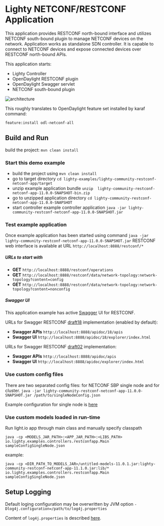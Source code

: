 # Lighty NETCONF/RESTCONF Application
This application provides RESTCONF north-bound interface and utilizes NETCONF south-bound plugin to manage NETCONF devices on the network. 
Application works as standalone SDN controller. It is capable to connect to NETCONF devices and expose connected devices over RESTCONF north-bound APIs.

This application starts:
* Lighty Controller
* OpenDaylight RESTCONF plugin
* OpenDaylight Swagger servlet
* NETCONF south-bound plugin

![architecture](docs/restconf-netconf-controller-architecture.svg)

This roughly translates to OpenDaylight feature set installed by karaf command:
```
feature:install odl-netconf-all
```

## Build and Run
build the project: ```mvn clean install```

### Start this demo example
* build the project using ```mvn clean install```
* go to target directory ```cd lighty-examples/lighty-community-restconf-netconf-app/target``` 
* unzip example application bundle ```unzip  lighty-community-restconf-netconf-app-11.0.0-SNAPSHOT-bin.zip```
* go to unzipped application directory ```cd lighty-community-restconf-netconf-app-11.0.0-SNAPSHOT```
* start controller example controller application ```java -jar lighty-community-restconf-netconf-app-11.0.0-SNAPSHOT.jar``` 

### Test example application
Once example application has been started using command ```java -jar lighty-community-restconf-netconf-app-11.0.0-SNAPSHOT.jar``` 
RESTCONF web interface is available at URL ```http://localhost:8888/restconf/*```

##### URLs to start with
* __GET__ ```http://localhost:8888/restconf/operations```
* __GET__ ```http://localhost:8888/restconf/data/network-topology:network-topology?content=config```
* __GET__ ```http://localhost:8888/restconf/data/network-topology:network-topology?content=nonconfig```

##### Swagger UI
This application example has active [Swagger](https://swagger.io/) UI for RESTCONF.

URLs for Swagger RESTCONF [draft18](https://tools.ietf.org/html/draft-ietf-netconf-restconf-18) implementation (enabled by default):
* __Swagger APIs__ ``http://localhost:8888/apidoc/18/apis`` 
* __Swagger UI__ ``http://localhost:8888/apidoc/18/explorer/index.html`` 

URLs for Swagger RESTCONF [draft02](https://tools.ietf.org/html/draft-bierman-netconf-restconf-02) implementation:
* __Swagger APIs__ ``http://localhost:8888/apidoc/apis`` 
* __Swagger UI__ ``http://localhost:8888/apidoc/explorer/index.html`` 

### Use custom config files
There are two separated config files: for NETCONF SBP single node and for cluster.
`java -jar lighty-community-restconf-netconf-app-11.0.0-SNAPSHOT.jar /path/to/singleNodeConfig.json`

Example configuration for single node is [here](src/main/assembly/resources/sampleConfigSingleNode.json)

### Use custom models loaded in run-time

Run light.io app through main class and manually specify classpath
```
java -cp <MODELS_JAR_PATH>:<APP_JAR_PATH>:<LIBS_PATH> io.lighty.examples.controllers.restconfapp.Main sampleConfigSingleNode.json
```

example:
```
java -cp <DIR_PATH_TO_MODELS_JAR>/untitled-models-11.0.1.jar:lighty-community-restconf-netconf-app-11.1.0.jar:lib/* io.lighty.examples.controllers.restconfapp.Main sampleConfigSingleNode.json
```

## Setup Logging
Default loging configuration may be overwritten by JVM option
```-Dlog4j.configuration=/path/to/log4j.properties```

Content of ```log4j.properties``` is described [here](https://logging.apache.org/log4j/2.x/manual/configuration.html).
